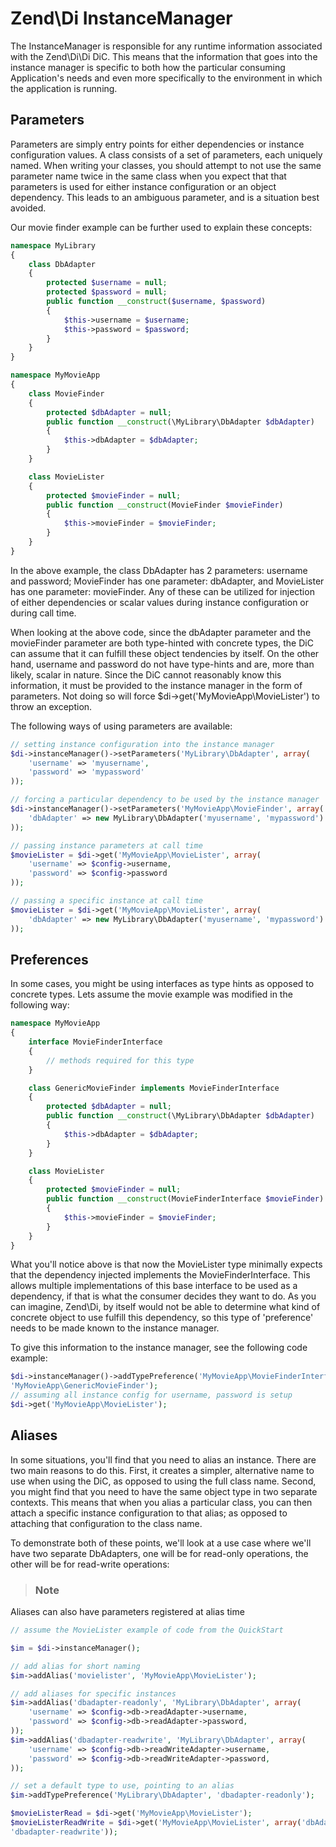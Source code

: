 # Zend\\Di InstanceManager

The InstanceManager is responsible for any runtime information associated with the Zend\\Di\\Di DiC.
This means that the information that goes into the instance manager is specific to both how the
particular consuming Application's needs and even more specifically to the environment in which the
application is running.

## Parameters

Parameters are simply entry points for either dependencies or instance configuration values. A class
consists of a set of parameters, each uniquely named. When writing your classes, you should attempt
to not use the same parameter name twice in the same class when you expect that that parameters is
used for either instance configuration or an object dependency. This leads to an ambiguous
parameter, and is a situation best avoided.

Our movie finder example can be further used to explain these concepts:

```php
namespace MyLibrary
{
    class DbAdapter
    {
        protected $username = null;
        protected $password = null;
        public function __construct($username, $password)
        {
            $this->username = $username;
            $this->password = $password;
        }
    }
}

namespace MyMovieApp
{
    class MovieFinder
    {
        protected $dbAdapter = null;
        public function __construct(\MyLibrary\DbAdapter $dbAdapter)
        {
            $this->dbAdapter = $dbAdapter;
        }
    }

    class MovieLister
    {
        protected $movieFinder = null;
        public function __construct(MovieFinder $movieFinder)
        {
            $this->movieFinder = $movieFinder;
        }
    }
}
```

In the above example, the class DbAdapter has 2 parameters: username and password; MovieFinder has
one parameter: dbAdapter, and MovieLister has one parameter: movieFinder. Any of these can be
utilized for injection of either dependencies or scalar values during instance configuration or
during call time.

When looking at the above code, since the dbAdapter parameter and the movieFinder parameter are both
type-hinted with concrete types, the DiC can assume that it can fulfill these object tendencies by
itself. On the other hand, username and password do not have type-hints and are, more than likely,
scalar in nature. Since the DiC cannot reasonably know this information, it must be provided to the
instance manager in the form of parameters. Not doing so will force
$di-&gt;get('MyMovieApp\\MovieLister') to throw an exception.

The following ways of using parameters are available:

```php
// setting instance configuration into the instance manager
$di->instanceManager()->setParameters('MyLibrary\DbAdapter', array(
    'username' => 'myusername',
    'password' => 'mypassword'
));

// forcing a particular dependency to be used by the instance manager
$di->instanceManager()->setParameters('MyMovieApp\MovieFinder', array(
    'dbAdapter' => new MyLibrary\DbAdapter('myusername', 'mypassword')
));

// passing instance parameters at call time
$movieLister = $di->get('MyMovieApp\MovieLister', array(
    'username' => $config->username,
    'password' => $config->password
));

// passing a specific instance at call time
$movieLister = $di->get('MyMovieApp\MovieLister', array(
    'dbAdapter' => new MyLibrary\DbAdapter('myusername', 'mypassword')
));
```

## Preferences

In some cases, you might be using interfaces as type hints as opposed to concrete types. Lets assume
the movie example was modified in the following way:

```php
namespace MyMovieApp
{
    interface MovieFinderInterface
    {
        // methods required for this type
    }

    class GenericMovieFinder implements MovieFinderInterface
    {
        protected $dbAdapter = null;
        public function __construct(\MyLibrary\DbAdapter $dbAdapter)
        {
            $this->dbAdapter = $dbAdapter;
        }
    }

    class MovieLister
    {
        protected $movieFinder = null;
        public function __construct(MovieFinderInterface $movieFinder)
        {
            $this->movieFinder = $movieFinder;
        }
    }
}
```

What you'll notice above is that now the MovieLister type minimally expects that the dependency
injected implements the MovieFinderInterface. This allows multiple implementations of this base
interface to be used as a dependency, if that is what the consumer decides they want to do. As you
can imagine, Zend\\Di, by itself would not be able to determine what kind of concrete object to use
fulfill this dependency, so this type of 'preference' needs to be made known to the instance
manager.

To give this information to the instance manager, see the following code example:

```php
$di->instanceManager()->addTypePreference('MyMovieApp\MovieFinderInterface',
'MyMovieApp\GenericMovieFinder');
// assuming all instance config for username, password is setup
$di->get('MyMovieApp\MovieLister');
```

## Aliases

In some situations, you'll find that you need to alias an instance. There are two main reasons to do
this. First, it creates a simpler, alternative name to use when using the DiC, as opposed to using
the full class name. Second, you might find that you need to have the same object type in two
separate contexts. This means that when you alias a particular class, you can then attach a specific
instance configuration to that alias; as opposed to attaching that configuration to the class name.

To demonstrate both of these points, we'll look at a use case where we'll have two separate
DbAdapters, one will be for read-only operations, the other will be for read-write operations:

> ### Note
Aliases can also have parameters registered at alias time

```php
// assume the MovieLister example of code from the QuickStart

$im = $di->instanceManager();

// add alias for short naming
$im->addAlias('movielister', 'MyMovieApp\MovieLister');

// add aliases for specific instances
$im->addAlias('dbadapter-readonly', 'MyLibrary\DbAdapter', array(
    'username' => $config->db->readAdapter->username,
    'password' => $config->db->readAdapter->password,
));
$im->addAlias('dbadapter-readwrite', 'MyLibrary\DbAdapter', array(
    'username' => $config->db->readWriteAdapter->username,
    'password' => $config->db->readWriteAdapter->password,
));

// set a default type to use, pointing to an alias
$im->addTypePreference('MyLibrary\DbAdapter', 'dbadapter-readonly');

$movieListerRead = $di->get('MyMovieApp\MovieLister');
$movieListerReadWrite = $di->get('MyMovieApp\MovieLister', array('dbAdapter' =>
'dbadapter-readwrite'));
```
